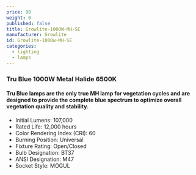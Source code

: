 ```yaml
---
price: 98
weight: 0
published: false
title: Growlite-1000W-MH-SE
manufacturer: Growlite
id: Growlite-1000w-MH-SE
categories:
  - lighting
  - lamps
---
```

### Tru Blue 1000W Metal Halide 6500K

#### Tru Blue lamps are the only true MH lamp for vegetation cycles and are designed to provide the complete blue spectrum to optimize overall vegetation quality and stability.

* Initial Lumens: 107,000
* Rated Life: 12,000 hours
* Color Rendering Index (CRI): 60
* Burning Position: Universal
* Fixture Rating: Open/Closed
* Bulb Designation: BT37
* ANSI Designation: M47
* Socket Style: MOGUL